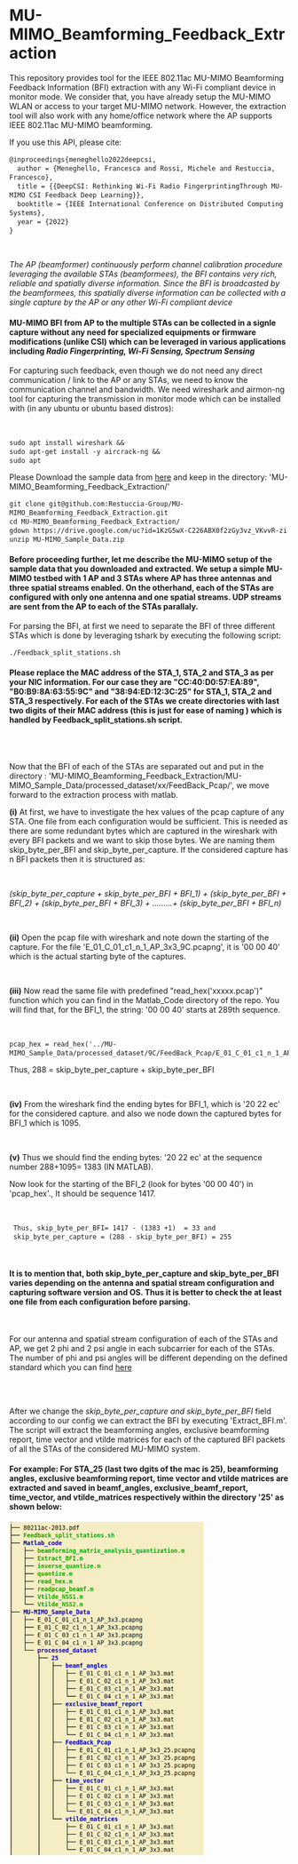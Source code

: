 # MU-MIMO_Beamforming_Feedback_Extraction

This repository provides tool for the IEEE 802.11ac MU-MIMO Beamforming Feedback Information (BFI) extraction with any Wi-Fi compliant device in monitor mode. We consider that, you have already setup the MU-MIMO WLAN or access to your target MU-MIMO network. However, the extraction tool will also work with any home/office  network where the AP supports IEEE 802.11ac MU-MIMO beamforming. 

If you use this API, please cite: 

```
@inproceedings{meneghello2022deepcsi,
  author = {Meneghello, Francesca and Rossi, Michele and Restuccia, Francesco},
  title = {{DeepCSI: Rethinking Wi-Fi Radio FingerprintingThrough MU-MIMO CSI Feedback Deep Learning}},
  booktitle = {IEEE International Conference on Distributed Computing Systems},
  year = {2022}
}

```
<br />

*The AP (beamformer) continuously perform channel calibration procedure leveraging the available STAs (beamformees), the BFI contains very rich, reliable and spatially diverse information. Since the BFI is broadcasted by the beamformees, this spatially diverse information can be collected with a single capture by the AP or any other Wi-Fi compliant device*

#### MU-MIMO BFI from AP to the multiple STAs can be collected in a signle capture without any need for specialized equipments or firmware modifications (unlike CSI) which can be leveraged in various applications including *Radio Fingerprinting, Wi-Fi Sensing, Spectrum Sensing*

For capturing such feedback, even  though we do not need any direct communication / link to the AP or any STAs, we need to know the communication channel and bandwidth. We need wireshark and airmon-ng tool for capturing the transmission in monitor mode which can be installed with (in any ubuntu or ubuntu based distros):

<br />

``` 
sudo apt install wireshark &&
sudo apt-get install -y aircrack-ng &&
sudo apt
```

Please Download the sample data from [here](https://drive.google.com/file/d/1KzG5wX-C226ABX0f2zGy3vz_VKvvR-zi/view?usp=sharing)
and keep in the directory: 'MU-MIMO_Beamforming_Feedback_Extraction/'

```
git clone git@github.com:Restuccia-Group/MU-MIMO_Beamforming_Feedback_Extraction.git
cd MU-MIMO_Beamforming_Feedback_Extraction/
gdown https://drive.google.com/uc?id=1KzG5wX-C226ABX0f2zGy3vz_VKvvR-zi
unzip MU-MIMO_Sample_Data.zip 
```

#### Before proceeding further, let me describe the MU-MIMO setup of the sample data that you downloaded and extracted. We setup a simple MU-MIMO testbed with 1 AP and 3 STAs where AP has three antennas and three spatial streams enabled. On the otherhand, each of the STAs are configured with only one antenna and one spatial streams. UDP streams are sent from the AP to each of the STAs parallaly. 

For parsing the BFI, at first we need to separate the BFI of three different STAs which is done by leveraging tshark by executing the following script:

```
./Feedback_split_stations.sh

```

#### Please replace the MAC address of the STA_1, STA_2 and STA_3 as per your NIC information. For our case they are     "CC:40:D0:57:EA:89", "B0:B9:8A:63:55:9C" and "38:94:ED:12:3C:25" for STA_1, STA_2 and STA_3 respectively. For each of the STAs we create directories with last two digits of their MAC address (this is just for ease of naming ) which is handled by Feedback_split_stations.sh script.
<br />
<br />

Now that the BFI of each of the STAs are separated out and put in the directory : 'MU-MIMO_Beamforming_Feedback_Extraction/MU-MIMO_Sample_Data/processed_dataset/xx/FeedBack_Pcap/', we move forward to the extraction process with matlab. <br />

**(i)** At first, we have to investigate the hex values of the pcap capture of any STA. One file from each configuration would be sufficient. This is needed as there are some redundant bytes which are captured in the wireshark with every BFI packets and we want to skip those bytes. We are naming them skip_byte_per_BFI and skip_byte_per_capture. If the considered capture has n BFI packets then it is structured as:

<br />

*(skip_byte_per_capture + skip_byte_per_BFI + BFI_1) + (skip_byte_per_BFI + BFI_2) + (skip_byte_per_BFI + BFI_3) + .........+ (skip_byte_per_BFI + BFI_n)*

<br />

**(ii)**  Open the pcap file with wireshark and note down the starting of the capture. For the file 'E_01_C_01_c1_n_1_AP_3x3_9C.pcapng', it is '00 00 40' which is the actual starting byte of the captures.

<br />

**(iii)** Now read the same file with predefined "read_hex('xxxxx.pcap')" function which you can find in the Matlab_Code directory of the repo. You will find that, for the BFI_1, the string: '00 00 40' starts at 289th sequence. 

<br />

```
pcap_hex = read_hex('../MU-MIMO_Sample_Data/processed_dataset/9C/FeedBack_Pcap/E_01_C_01_c1_n_1_AP_3x3_9C.pcapng')
```

Thus, 288 = skip_byte_per_capture + skip_byte_per_BFI 

<br />

**(iv)** From the wireshark find the ending bytes for BFI_1, which is '20 22 ec' for the considered capture. and also we node down the captured bytes for BFI_1 which is 1095. 
 
 <br />
 
**(v)** Thus we should find the ending bytes: '20 22 ec' at the sequence number 288+1095= 1383 (IN MATLAB). 
 
 Now look for the starting of the BFI_2 (look for bytes '00 00 40') in 'pcap_hex'., It should be sequence 1417.
 
 <br />
 
```
 Thus, skip_byte_per_BFI= 1417 - (1383 +1)  = 33 and 
 skip_byte_per_capture = (288 - skip_byte_per_BFI) = 255
```

<br />

#### It is to mention that, both skip_byte_per_capture and skip_byte_per_BFI varies depending on the antenna and spatial stream configuration and capturing software version and OS. Thus it is better to check the at least one file from each configuration before parsing. 

<br />

For our antenna and spatial stream configuration of each of the STAs and AP, we get 2 phi and 2 psi angle in each subcarrier for each of the STAs. The number of phi and psi angles will be different depending on the defined standard which you can find 
[here](https://standards.ieee.org/ieee/802.11ac/4473/)


<br />
<br />

After we change the *skip_byte_per_capture and skip_byte_per_BFI* field according to our config we can extract the BFI by executing 'Extract_BFI.m'. The script will extract the beamforming angles, exclusive beamforming report, time vector and vtilde matrices for each of the captured BFI packets of all the STAs of the considered MU-MIMO system. 


#### For example: For STA_25 (last two dgits of the mac is 25), beamforming angles, exclusive beamforming report, time vector and vtilde matrices are extracted and saved in beamf_angles, exclusive_beamf_report, time_vector, and vtilde_matrices respectively within the directory '25' as shown below:

<img src="directory.png"
     alt="Markdown Monster icon" width="350" height="600"
     style="float: center;" />



